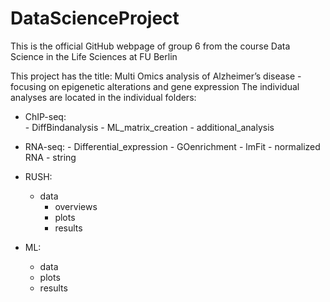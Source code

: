 # DataScienceProject

This is the official GitHub webpage of group 6 from the course Data Science in the Life Sciences at FU Berlin

This project has the title: Multi Omics analysis of Alzheimer’s disease - focusing on epigenetic alterations and gene expression
The individual analyses are located in the individual folders:
 - ChIP-seq:  
       	- DiffBindanalysis
       	- ML_matrix_creation
       	- additional_analysis 
        
 - RNA-seq:
       	- Differential_expression
       	- GOenrichment
       	- lmFit
       	- normalized RNA
       	- string
        
 - RUSH:
 	- data
       	- overviews
       	- plots
       	- results 
 - ML:
	- data
	- plots
	- results
	
